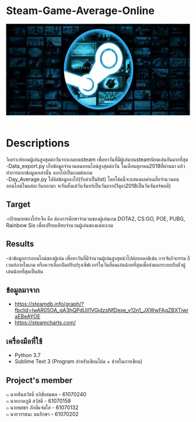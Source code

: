 # Steam-Game-Average-Online
<a href=""><img src="Data/a.jpg" width="600px"  height="250"></a><br>
<br><h1>Descriptions</h1>
วิเคราะห์ยอดผู้เล่นสูงสุดต่อวันจากเกมบนsteam เพื่อหาวันที่มีผู้เล่นบนsteamนิยมเล่นกันมากที่สุด<br>
-Data_export.py เก็บข้อมูลจำนวนคนออนไลน์สูงสุดต่อวัน ในเดือนตุลาคม2018ที่ผ่านมา แล้วทำการแยกข้อมูลเหล่านั้น ออกไปเป็นเกมต่อเกม<br>
-Day_Average.py ใส่ลิสข้อมูลลงไป(รับค่าเป็นlist) โดยโค้ดนี่จะแสดงผลค่าเฉลี่ยจำนวนคนออนไลน์ในแต่ละวันออกมา จะรันตั้งแต่วันจันทร์เป็นวันแรก(1ตุลา2018เป็นวันจันทร์พอดี)<br>
## Target
-เป้าหมายของโปรเจ็ค คือ ต้องการศึกษาจำนวนของผู้เล่นเกม DOTA2, CS:GO, POE, PUBG, Rainbow Six เพื่อเปรียบเทียบจำนวนผู้เล่นของแต่ละเกม<br>
## Results
-นำข้อมูลการออนไลน์ของผู้เล่น เพื่อหาวันที่มีจำนวนผู้เล่นสูงสุดนำไปต่อยอดอธิเช่น การจัดกิจกรรม อีเวนท์ภายในเกม หรือควรเลือกปิดปรับปรุงเซิฟเวอร์ในวันที่คนเล่นน้อยที่สุดเพื่อส่งผลกระทบกับตัวผู้เล่นน้อยที่สุดเป็นต้น
## ข้อมูลมาจาก
- https://steamdb.info/graph/?fbclid=IwAR05OA_gA3hQPdUil1VGjdzsNfDexe_y12n1_JXWwFAgZBXTiwraEBeAYOE
- https://steamcharts.com/
## เครื่องมือที่ใช้
- Python 3.7
- Sublime Text 3 (Program สำหรับเขียนโค้ด + ช่วยในการเขียน)
## Project's member
๐ นายสินสวัสดิ์ อภิชัยสมพล - 61070240<br>
๐ นายภาคภูมิ สวัสดี - 61070158<br>
๐ นายพสธร ภักดิ์แจ่มใส - 61070132<br>
๐ นายวรรธนะ มนรักษา - 61070202<br>
